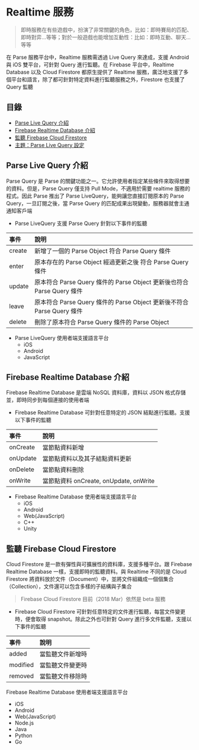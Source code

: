 # Realtime 服務

> 即時服務在有些遊戲中，扮演了非常關鍵的角色，比如：即時賽局的匹配、即時對弈...等等；對於一般遊戲也能增加互動性：比如：即時互動、聊天...等等

在 Parse 服務平台中，Realtime 服務需透過 Live Query 來達成，支援 Android 與 iOS 雙平台，可針對 Query 進行監聽。在 Firebase 平台中，Realtime Database 以及 Cloud Firestore 都原生提供了 Realtime 服務，廣泛地支援了多個平台和語言，除了都可針對特定資料進行監聽服務之外，Firestore 也支援了 Query 監聽

## 目錄

* [Parse Live Query 介紹](./#parse-live-query)
* [Firebase Realtime Database 介紹](./#firebase-realtime)
* [監聽 Firebase Cloud Firestore](./#firebase-firestore)
* [主題：Parse Live Query 設定](parse-live-query-she-ding.md)

## Parse Live Query 介紹 <a id="parse-live-query"></a>

Parse Query 是 Parse 的關鍵功能之一。它允許使用者指定某些條件來取得想要的資料。但是，Parse Query 僅支持 Pull Mode，不適用於需要 realtime 服務的程式。因此 Parse 推出了 Parse LiveQuery，能夠讓您直接訂閱原本的 Parse Query，一旦訂閱之後，當 Parse Query 的匹配成果出現變動，服務器就會主通通知客戶端

* Parse LiveQuery 支援 Parse Query 針對以下事件的監聽

| 事件 | 說明 |
| :--- | :--- |
| create | 新增了一個的 Parse Object 符合 Parse Query 條件 |
| enter | 原本存在的 Parse Object 經過更新之後 符合 Parse Query 條件 |
| update | 原本符合 Parse Query 條件的 Parse Object 更新後也符合 Parse Query 條件 |
| leave | 原本符合 Parse Query 條件的 Parse Object 更新後不符合 Parse Query 條件 |
| delete | 刪除了原本符合 Parse Query 條件的 Parse Object |

* Parse LiveQuery 使用者端支援語言平台
  * iOS
  * Android
  * JavaScript

## Firebase Realtime Database 介紹 <a id="firebase-realtime"></a>

Firebase Realtime Database 是雲端 NoSQL 資料庫，資料以 JSON 格式存儲並，即時同步到每個連接的使用者端

* Firebase Realtime Database 可針對任意特定的 JSON 結點進行監聽。支援以下事件的監聽

| 事件 | 說明 |
| :--- | :--- |
| onCreate | 當節點資料新增 |
| onUpdate | 當節點資料以及其子結點資料更新 |
| onDelete | 當節點資料刪除 |
| onWrite | 當節點資料 onCreate, onUpdate, onWrite |

* Firebase Realtime Database 使用者端支援語言平台
  * iOS
  * Android
  * Web\(JavaScript\)
  * C++
  * Unity

## 監聽 Firebase Cloud Firestore <a id="firebase-firestore"></a>

Cloud Firestore 是一款有彈性與可擴展性的資料庫，支援多種平台。跟 Firebase Realtime Database 一樣，支援即時的監聽資料。與 Realtime 不同的是 Cloud Firestore 將資料放於文件（Document）中，並將文件組織成一個個集合（Collection），文件還可以包含多樣的子結構與子集合

> Firebase Cloud Firestore 目前（2018 Mar）依然是 beta 服務

* Firebase Cloud Firestore 可針對任意特定的文件進行監聽，每當文件變更時，便會取得 snapshot。除此之外也可針對 Query 進行多文件監聽，支援以下事件的監聽

| 事件 | 說明 |
| :--- | :--- |
| added | 當監聽文件新增時 |
| modified | 當監聽文件變更時 |
| removed | 當監聽文件移除時 |

Firebase Realtime Database 使用者端支援語言平台

* iOS
* Android
* Web\(JavaScript\)
* Node.js
* Java
* Python
* Go


